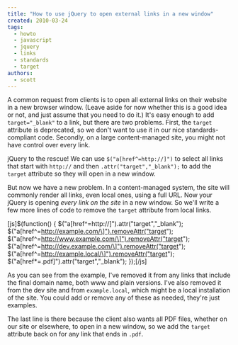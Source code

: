 ```yaml
---
title: "How to use jQuery to open external links in a new window"
created: 2010-03-24
tags: 
  - howto
  - javascript
  - jquery
  - links
  - standards
  - target
authors: 
  - scott
---
```


A common request from clients is to open all external links on their website in a new browser window. (Leave aside for now whether this is a good idea or not, and just assume that you need to do it.) It's easy enough to add `target="_blank"` to a link, but there are two problems. First, the `target` attribute is deprecated, so we don't want to use it in our nice standards-compliant code. Secondly, on a large content-managed site, you might not have control over every link.

jQuery to the rescue! We can use `$("a[href^=http://]")` to select all links that start with `http://` and then `.attr("target","_blank");` to add the `target` attribute so they will open in a new window.

But now we have a new problem. In a content-managed system, the site will commonly render all links, even local ones, using a full URL. Now your jQuery is opening _every link on the site_ in a new window. So we'll write a few more lines of code to remove the `target` attribute from local links.

\[js\]$(function() { $("a\[href^=http://\]").attr("target","\_blank"); $("a\[href^=http://example.com/\]").removeAttr("target"); $("a\[href^=http://www.example.com/\]").removeAttr("target"); $("a\[href^=http://dev.example.com/\]").removeAttr("target"); $("a\[href^=http://example.local/\]").removeAttr("target"); $("a\[href\*=.pdf\]").attr("target","\_blank"); });\[/js\]

As you can see from the example, I've removed it from any links that include the final domain name, both www and plain versions. I've also removed it from the dev site and from `example.local`, which might be a local installation of the site. You could add or remove any of these as needed, they're just examples.

The last line is there because the client also wants all PDF files, whether on our site or elsewhere, to open in a new window, so we add the `target` attribute back on for any link that ends in `.pdf`.
